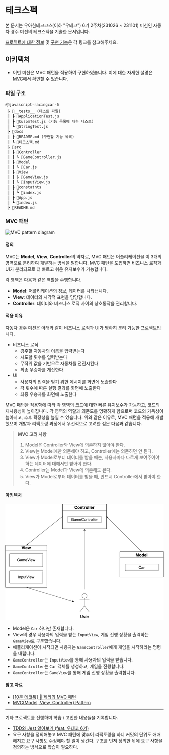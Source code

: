 # 테크스펙
본 문서는 우아한테크코스(이하 "우테코") 6기 2주차(231026 ~ 231101) 미션인 자동차 경주 미션의 테크스펙을 기술한 문서입니다.

[프로젝트에 대한 정보](/README.md) 및 [구현 기능](/docs/README.md)은 각 링크를 참고해주세요.

## 아키텍처
- 이번 미션은 MVC 패턴을 적용하여 구현하였습니다. 이에 대한 자세한 설명은 [MVC](#mvc-패턴)에서 확인할 수 있습니다.
### 파일 구조
```
📦javascript-racingcar-6
 ┣ 📂__tests__ (테스트 파일)
 ┃ ┣ 📜ApplicationTest.js
 ┃ ┣ 📜CusomTest.js (기능 목록에 대한 테스트)
 ┃ ┗ 📜StringTest.js
 ┣ 📂docs
 ┃ ┣ 📜README.md (구현할 기능 목록)
 ┃ ┗ 📜테크스펙.md
 ┣ 📂src
 ┃ ┣ 📂Controller
 ┃ ┃ ┗ 📜GameController.js
 ┃ ┣ 📂Model
 ┃ ┃ ┗ 📜Car.js
 ┃ ┣ 📂View
 ┃ ┃ ┣ 📜GameView.js
 ┃ ┃ ┗ 📜InputView.js
 ┃ ┣ 📂constatnts
 ┃ ┃ ┗ 📜index.js
 ┃ ┣ 📜App.js
 ┃ ┗ 📜index.js
 ┣ 📜README.md
```

### MVC 패턴
![MVC pattern diagram](https://developer.mozilla.org/en-US/docs/Glossary/MVC/model-view-controller-light-blue.png)

#### 정의
MVC는 **Model**, **View**, **Controller**의 약자로, MVC 패턴은 어플리케이션을 이 3개의 영역으로 분리하여 개발하는 방식을 말합니다. MVC 패턴을 도입하면 비즈니스 로직과 UI가 분리되므로 더 빠르고 쉬운 유지보수가 가능합니다.

각 영역은 다음과 같은 역할을 수행합니다.
- **Model**: 어플리케이션의 정보, 데이터를 나타냅니다.
- **View**: 데이터의 시각적 표현을 담당합니다.
- **Controller**: 데이터와 비즈니스 로직 사이의 상호동작을 관리합니다.

#### 적용 이유
자동차 경주 미션은 아래와 같이 비즈니스 로직과 UI가 명확히 분리 가능한 프로젝트입니다.
- 비즈니스 로직
  - 경주할 자동차의 이름을 입력받는다
  - 시도할 횟수를 입력받는다
  - 무작위 값을 기반으로 자동차를 전진시킨다
  - 최종 우승자를 계산한다
- UI
  - 사용자의 입력을 받기 위한 메시지를 화면에 노출한다
  - 각 횟수에 따른 실행 결과를 화면에 노출한다
  - 최종 우승자를 화면에 노출한다

MVC 패턴을 적용함에 따라 각 영역의 코드에 대한 빠른 유지보수가 가능하고, 코드의 재사용성이 높아집니다.
각 영역의 역할과 의존도를 명확하게 함으로써 코드의 가독성이 높아지고, 추후 확장성을 높일 수 있습니다.
위와 같은 이유로, MVC 패턴을 적용해 개발했으며 개발과 리팩토링 과정에서 우선적으로 고려한 점은 다음과 같습니다.

> **MVC 고려 사항**
> 1. Model은 Controller와 View에 의존하지 않아야 한다.
> 2. View는 Model에만 의존해야 하고, Controller에는 의존하면 안 된다.
> 3. View가 Model로부터 데이터를 받을 때는, 사용자마다 다르게 보여주어야 하는 데이터에 대해서만 받아야 한다.
> 4. Controller는 Model과 View에 의존해도 된다.
> 5. View가 Model로부터 데이터를 받을 때, 반드시 Controller에서 받아야 한다.

#### 아키텍처
![프로젝트 아키텍처](/docs/image/architecture.png)

- Model은 `Car` 하나만 존재합니다.
- View의 경우 사용자의 입력을 받는 `InputView`, 게임 진행 상황을 출력하는 `GameView`로 구분했습니다.
- 애플리케이션이 시작되면 사용자는 `GameController`에게 게임을 시작하라는 명령을 내립니다.
- `GameController`는 `InputView`를 통해 사용자의 입력을 받습니다.
- `GameController`는 `Car` 객체를 생성하고, 게임을 진행합니다.
- `GameController`는 `GameView`를 통해 게임 진행 상황을 출력합니다.

#### 참고 자료
- [[10분 테코톡] 🧀 제리의 MVC 패턴](https://www.youtube.com/watch?v=ogaXW6KPc8I)
- [MVC(Model, View, Controller) Pattern](https://junhyunny.github.io/information/design-pattern/mvc-pattern/)

---
기타 프로젝트를 진행하며 학습 / 고민한 내용들을 기록합니다.
- [TDD와 Jest 알아보기 (feat. 우테코 6기)](https://velog.io/@gouz7514/TDD%EC%99%80-Jest-%EC%95%8C%EC%95%84%EB%B3%B4%EA%B8%B0)
- 요구 사항을 정의해놓고 MVC 패턴에 맞추어 리팩토링을 하니 커밋의 단위도 애매해지고 요구 사항도 수정해야 할 일이 생긴다. 구조를 먼저 정의한 뒤에 요구 사항을 정의하는 방식으로 학습이 필요하다.